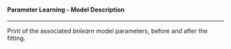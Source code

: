 #### Parameter Learning - Model Description

***

Print of the associated *bnlearn* model parameters, before and after the fitting.
